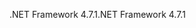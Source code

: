 <span data-ttu-id="668df-101">.NET Framework 4.7.1</span><span class="sxs-lookup"><span data-stu-id="668df-101">.NET Framework 4.7.1</span></span>
